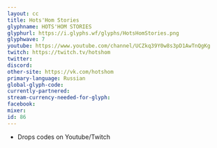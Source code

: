 ```yaml
---
layout: cc
title: Hots'Hom Stories
glyphname: HOTS'HOM STORIES
glyphurl: https://i.glyphs.wf/glyphs/HotsHomStories.png
glyphwave: 7
youtube: https://www.youtube.com/channel/UCZkq39Y0w8s3pD1AwTnQgKg
twitch: https://twitch.tv/hotshom
twitter: 
discord: 
other-site: https://vk.com/hotshom
primary-language: Russian
global-glyph-code: 
currently-partnered: 
stream-currency-needed-for-glyph: 
facebook: 
mixer: 
id: 86
---
```

* Drops codes on Youtube/Twitch
